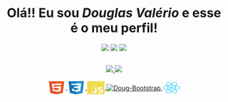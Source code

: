 <div align="center">
  <h1>Olá!! Eu sou <i>Douglas Valério</i> e esse é o meu perfil!</h1>
</div>

<div align="center">
  <a href="https://www.linkedin.com/in/douglas-valerio/" target="_blank"><img src="https://img.shields.io/badge/-LinkedIn-%230077B5?style=for-the-badge&logo=linkedin&logoColor=white" target="_blank"></a> 
  <a href = "mailto:douglas.br80@gmail.com"><img src="https://img.shields.io/badge/-Gmail-%23333?style=for-the-badge&logo=gmail&logoColor=white" target="_blank"></a>
  <a href="https://www.instagram.com/doug.valerio/" target="_blank"><img src="https://img.shields.io/badge/-Instagram-%23E4405F?style=for-the-badge&logo=instagram&logoColor=white" target="_blank"></a>
</div>

##

<div align="center" style="display: inline_block">
  <a href="https://github.com/dougvalerio">
  <img height="180em" src="https://github-readme-stats.vercel.app/api?username=dougvalerio&show_icons=true&theme=highcontrast&include_all_commits=true&count_private=true"/>
  <img height="180em" src="https://github-readme-stats.vercel.app/api/top-langs/?username=dougvalerio&layout=compact&langs_count=7&theme=highcontrast"/>
</div>
   
<div style="display: inline_block" align="center"><br>
  <img align="center" alt="Doug-HTML" height="30" width="40" src="https://raw.githubusercontent.com/devicons/devicon/master/icons/html5/html5-original.svg">
  <img align="center" alt="Doug-CSS" height="30" width="40" src="https://raw.githubusercontent.com/devicons/devicon/master/icons/css3/css3-original.svg">
  <img align="center" alt="Doug-Js" height="30" width="40" src="https://raw.githubusercontent.com/devicons/devicon/master/icons/javascript/javascript-plain.svg">
  <img align="center" alt="Doug-Bootstrap" height="35" width="40" src="https://cdn.jsdelivr.net/gh/devicons/devicon/icons/bootstrap/bootstrap-original.svg">
  <img align="center" alt="Doug-React" height="30" width="40" src="https://raw.githubusercontent.com/devicons/devicon/master/icons/react/react-original.svg">
</div>
  
  ##
